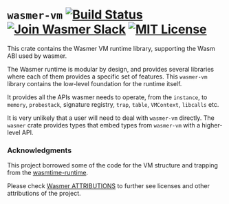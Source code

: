 # `wasmer-vm` [![Build Status](https://github.com/wasmerio/wasmer/workflows/build/badge.svg?style=flat-square)](https://github.com/wasmerio/wasmer/actions?query=workflow%3Abuild) [![Join Wasmer Slack](https://img.shields.io/static/v1?label=Slack&message=join%20chat&color=brighgreen&style=flat-square)](https://slack.wasmer.io) [![MIT License](https://img.shields.io/github/license/wasmerio/wasmer.svg?style=flat-square)](https://github.com/wasmerio/wasmer/blob/master/LICENSE)

This crate contains the Wasmer VM runtime library, supporting the Wasm ABI used by wasmer.

The Wasmer runtime is modular by design, and provides several
libraries where each of them provides a specific set of features. This
`wasmer-vm` library contains the low-level foundation for the runtime
itself.

It provides all the APIs wasmer needs to operate,
from the `instance`, to `memory`, `probestack`, signature registry, `trap`,
`table`, `VMContext`, `libcalls` etc.

It is very unlikely that a user will need to deal with `wasmer-vm`
directly. The `wasmer` crate provides types that embed types from
`wasmer-vm` with a higher-level API.


[`wasmer`]: https://crates.io/crates/wasmer

### Acknowledgments

This project borrowed some of the code for the VM structure and trapping from the [wasmtime-runtime](https://crates.io/crates/wasmtime-runtime).

Please check [Wasmer ATTRIBUTIONS](https://github.com/wasmerio/wasmer/blob/master/ATTRIBUTIONS.md) to further see licenses and other attributions of the project. 
